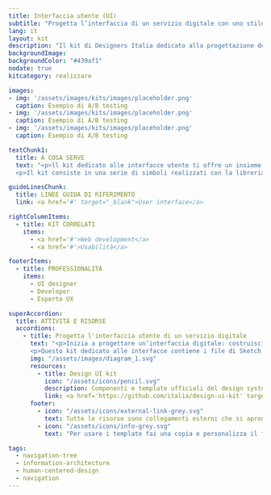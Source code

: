 ```yaml
---
title: Interfaccia utente (UI)
subtitle: "Progetta l’interfaccia di un servizio digitale con uno stile grafico semplice e coerente"
lang: it
layout: kit
description: "Il kit di Designers Italia dedicato alla progettazione delle interfacce digitali della Pubblica Amministrazione"
backgroundImage:
backgroundColor: "#439af1"
nodate: true
kitcategory: realizzare

images:
- img: '/assets/images/kits/images/placeholder.png'
  caption: Esempio di A/B testing
- img: '/assets/images/kits/images/placeholder.png'
  caption: Esempio di A/B testing
- img: '/assets/images/kits/images/placeholder.png'
  caption: Esempio di A/B testing

textChunk1:
  title: A COSA SERVE
  text: "<p>ll kit dedicato alle interfacce utente ti offre un insieme di componenti visivi già pronti per assemblare il front-end di siti web e applicazioni.</p>
  <p>Il kit consiste in una serie di simboli realizzati con la libreria Sketch, ovvero porzioni pre-lavorate finalizzate alla progettazione di un’interfaccia digitale con uno stile visivo definito e coerente. I simboli ti consentono di costruire un prototipo con le varie schermate necessarie, che possono poi essere rese interattive -  e gestite in maniera collaborativa nell’ambito di un team di lavoro - su Invision.</p>"

guideLinesChunk:
  title: LINEE GUIDA DI RIFERIMENTO
  link: <a href='#' target="_blank">User interface</a>

rightColumnItems:
  - title: KIT CORRELATI
    items:
      - <a href='#'>Web development</a>
      - <a href='#'>Usabilità</a>

footerItems:
  - title: PROFESSIONALITÀ
    items:
      - UI designer
      - Developer
      - Esperto UX

superAccordion:
  title: ATTIVITÀ E RISORSE
  accordions:
    - title: Progetta l'interfaccia utente di un servizio digitale
      text: "<p>Inizia a progettare un’interfaccia digitale: costruisci un prototipo interattivo per declinare il tuo progetto secondo uno stile visivo coerente e tenere conto dell’interazione utente. </p>
      <p>Questo kit dedicato alle interfacce contiene i file di Sketch necessari da cui partire per la fase di progettazione (grid system, colors, typography, buttons…)e una libreria di icone. Grazie all’interazione con il team di sviluppo, il prototipo che avrai realizzato diventerà il prodotto.</p>"
      img: "/assets/images/diagram_1.svg"
      resources:
        - title: Design UI kit
          icon: "/assets/icons/pencil.svg"
          description: Componenti e template ufficiali del design system di Designers Italia
          link: <a href='https://github.com/italia/design-ui-kit' target="_blank">Vai alla risorsa</a>
      footer:
        - icon: "/assets/icons/external-link-grey.svg"
          text: Tutte le risorse sono collegamenti esterni che si aprono in una nuova finestra.
        - icon: "/assets/icons/info-grey.svg"
          text: "Per usare i template fai una copia e personalizza il file: trovi le istruzioni nella prima pagina della risorsa."

tags:
  - navigation-tree
  - information-architecture
  - human-centered-design
  - navigation
---
```

